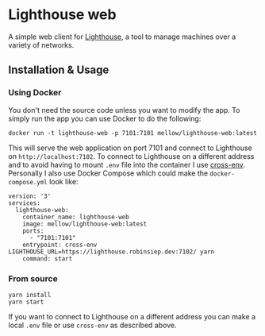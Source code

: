 # Lighthouse web
A simple web client for [Lighthouse](https://github.com/RobinSiep/lighthouse), a tool to manage machines over a variety of networks.

## Installation & Usage

### Using Docker
You don't need the source code unless you want to modify the app. To simply run the app you can use Docker to do the following:
```
docker run -t lighthouse-web -p 7101:7101 mellow/lighthouse-web:latest
```

This will serve the web application on port 7101 and connect to Lighthouse on `http://localhost:7102`. To connect to Lighthouse on a different address and to avoid having to mount `.env` file into the container I use [cross-env](https://www.npmjs.com/package/cross-env). Personally I also use Docker Compose which could make the `docker-compose.yml` look like:
```
version: '3'
services:
  lighthouse-web:
    container_name: lighthouse-web
    image: mellow/lighthouse-web:latest
    ports:
      - "7101:7101"
    entrypoint: cross-env LIGHTHOUSE_URL=https://lighthouse.robinsiep.dev:7102/ yarn
    command: start
```

### From source
```
yarn install
yarn start
```

If you want to connect to Lighthouse on a different address you can make a local `.env` file or use `cross-env` as described above.

